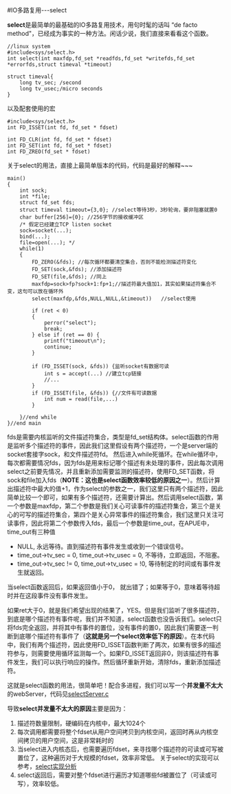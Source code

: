 #IO多路复用---select

**select**是最简单的最基础的IO多路复用技术，用句时髦的话叫 “de facto method"，已经成为事实的一种方法。闲话少说，我们直接来看看这个函数。

	//linux system
	#include<sys/select.h>
	int select(int maxfdp,fd_set *readfds,fd_set *writefds,fd_set *errorfds,struct timeval *timeout)
	
	struct timeval{
		long tv_sec; /second
		long tv_usec;/micro seconds
	}

	
以及配套使用的宏

	#include<sys/select.h>
	int FD_ISSET(int fd, fd_set * fdset)
	
	int FD_CLR(int fd, fd_set * fdset)
	int FD_SET(int fd, fd_set * fdset)
	int FD_ZREO(fd_set * fdset)
	
		
	
关于select的用法，直接上最简单版本的代码，代码是最好的解释~~~

	main()  
	{  
    	int sock;  
    	int *file;  
    	struct fd_set fds;
    	struct timeval timeout={3,0}; //select等待3秒，3秒轮询，要非阻塞就置0  
    	char buffer[256]={0}; //256字节的接收缓冲区  
    	/* 假定已经建立TCP listen socket 
    	sock=socket(...); 
    	bind(...); 
    	file=open(...); */  
    	while(1)  
    	{  
        	FD_ZERO(&fds); //每次循环都要清空集合，否则不能检测描述符变化  
        	FD_SET(sock,&fds); //添加描述符  
        	FD_SET(file,&fds); //同上  
        	maxfdp=sock>fp?sock+1:fp+1;//描述符最大值加1，其实如果描述符集合不变，这句可以放在循环外
        	select(maxfdp,&fds,NULL,NULL,&timeout))   //select使用  
        	
        	if (ret < 0)
        	{  
            	perror("select");  
            	break;  
        	} else if (ret == 0) {  
            	printf("timeout\n");  
            	continue;  
        	}
        	
        	if (FD_ISSET(sock, &fds)) {监听socket有数据可读
        		int s = accept(...) //建立tcp链接
        		//...
        	}
        	if (FD_ISSET(file, &fds)) {//文件有可读数据
        		int num = read(file,...)
        	}
        	
     	}//end while  
	}//end main

fds是需要内核监听的文件描述符集合，类型是fd\_set结构体。select函数的作用是监听多个描述符的事件，因此我们这里假设有两个描述符，一个是server端的socket套接字sock，和文件描述符fd。 然后进入while死循环。在while循环中，每次都需要情况fds，因为fds是用来标记哪个描述有未处理的事件，因此每次调用select之前要先情况，并且重新添加需要监测的描述符，使用FD_SET函数，将sock和file加入fds（**NOTE：这也是select函数效率较低的原因之一**）。然后计算出描述符中最大的值+1，作为select的参数之一，我们这里只有两个描述符，因此简单比较一个即可，如果有多个描述符，还需要计算出。然后调用select函数，第一个参数是maxfdp，第二个参数是我们关心可读事件的描述符集合，第三个是关心的可写的描述符集合，第四个是关心异常事件的描述符集合，我们这里只关注可读事件，因此将第二个参数传入fds，最后一个参数是time_out，在APUE中，time_out有三种值
- NULL, 永远等待。直到描述符有事件发生或收到一个错误信号。
- time_out->tv_sec = 0, time_out->tv_usec = 0, 不等待，立即返回，不阻塞。
- time_out->tv_sec != 0, time_out->tv_usec = !0, 等待制定的时间或有事件发生就返回。

当select函数返回后，如果返回值小于0， 就出错了；如果等于0，意味着等待超时并在这段事件没有事件发生。

如果ret大于0，就是我们希望出现的结果了，YES。但是我们监听了很多描述符，到底是哪个描述符有事件呢，我们并不知道，select函数也没告诉我们。select只将fds完全返回，并将其中有事件的置位，没有事件的置0，因此我们需要逐一判断到底哪个描述符有事件了（**这就是另一个select效率低下的原因**）。在本代码中，我们有两个描述符，因此使用FD_ISSET函数判断了两次，如果有很多的描述符参与，则需要使用循环监测每一个。如果FD_ISSET返回非0，则该描述符有事件发生，我们可以执行响应的操作。然后循环重新开始，清除fds，重新添加描述符。

这就是select函数的用法，很简单吧！配合多进程，我们可以写一个**并发量不太大**的webServer，代码见[selectServer.c](http://)


导致**select并发量不太大的原因**主要是因为：

1. 描述符数量限制，硬编码在内核中，最大1024个
2. 每次调用都需要将整个fdset从用户空间拷贝到内核空间，返回时再从内核空间拷贝的用户空间，这是非常耗时的
3. 当select进入内核态后，也需要遍历fdset，来寻找哪个描述符的可读或可写被置位了，这种遍历对于大规模的fdset，效率非常低。
	关于select的实现可以参考，[select实现分析](http://blog.csdn.net/lizhiguo0532/article/details/6568964#comments)
4. select返回后，需要对整个fdset进行遍历才知道哪些fd被置位了（可读或可写），效率较低。

